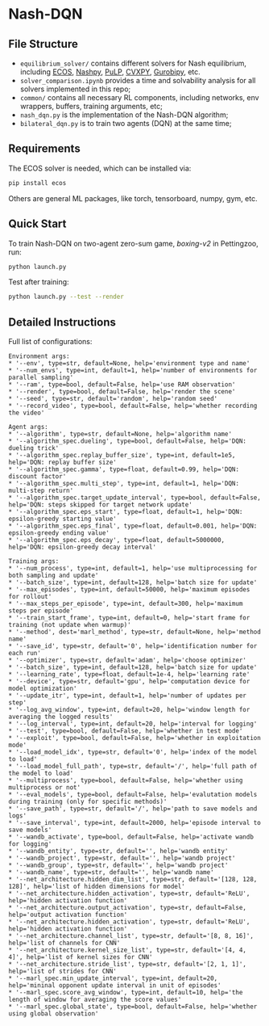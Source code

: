 # Nash-DQN

## File Structure

* `equilibrium_solver/` contains different solvers for Nash equilibrium, including [ECOS](https://github.com/embotech/ecos), [Nashpy](https://github.com/drvinceknight/Nashpy), [PuLP](https://github.com/coin-or/pulp), [CVXPY](https://github.com/cvxpy/cvxpy), [Gurobipy](https://www.gurobi.com/), etc.
* `solver_comparison.ipynb` provides a time and solvability analysis for all solvers implemented in this repo;
* `common/` contains all necessary RL components, including networks, env wrappers, buffers, training arguments, etc;
* `nash_dqn.py` is the implementation of the Nash-DQN algorithm;
* `bilateral_dqn.py` is to train two agents (DQN) at the same time;



## Requirements

The ECOS solver is needed, which can be installed via:

```bash
pip install ecos
```

Others are general ML packages, like torch, tensorboard, numpy, gym, etc.



## Quick Start

To train Nash-DQN on two-agent zero-sum game, *boxing-v2* in Pettingzoo, run:

```bash
python launch.py
```

Test after training:

```bash
python launch.py --test --render
```

## Detailed Instructions

Full list of configurations:

    Environment args:
    * '--env', type=str, default=None, help='environment type and name'
    * '--num_envs', type=int, default=1, help='number of environments for parallel sampling'
    * '--ram', type=bool, default=False, help='use RAM observation'
    * '--render', type=bool, default=False, help='render the scene'
    * '--seed', type=str, default='random', help='random seed'
    * '--record_video', type=bool, default=False, help='whether recording the video'

    Agent args:
    * '--algorithm', type=str, default=None, help='algorithm name'
    * '--algorithm_spec.dueling', type=bool, default=False, help='DQN: dueling trick'
    * '--algorithm_spec.replay_buffer_size', type=int, default=1e5, help='DQN: replay buffer size'
    * '--algorithm_spec.gamma', type=float, default=0.99, help='DQN: discount factor'
    * '--algorithm_spec.multi_step', type=int, default=1, help='DQN: multi-step return'
    * '--algorithm_spec.target_update_interval', type=bool, default=False, help='DQN: steps skipped for target network update'
    * '--algorithm_spec.eps_start', type=float, default=1, help='DQN: epsilon-greedy starting value'
    * '--algorithm_spec.eps_final', type=float, default=0.001, help='DQN: epsilon-greedy ending value'
    * '--algorithm_spec.eps_decay', type=float, default=5000000, help='DQN: epsilon-greedy decay interval'

    Training args:
    * '--num_process', type=int, default=1, help='use multiprocessing for both sampling and update'
    * '--batch_size', type=int, default=128, help='batch size for update'
    * '--max_episodes', type=int, default=50000, help='maximum episodes for rollout'
    * '--max_steps_per_episode', type=int, default=300, help='maximum steps per episode'
    * '--train_start_frame', type=int, default=0, help='start frame for training (not update when warmup)'
    * '--method', dest='marl_method', type=str, default=None, help='method name'
    * '--save_id', type=str, default='0', help='identification number for each run'
    * '--optimizer', type=str, default='adam', help='choose optimizer'
    * '--batch_size', type=int, default=128, help='batch size for update'
    * '--learning_rate', type=float, default=1e-4, help='learning rate'
    * '--device', type=str, default='gpu', help='computation device for model optimization'
    * '--update_itr', type=int, default=1, help='number of updates per step'
    * '--log_avg_window', type=int, default=20, help='window length for averaging the logged results'
    * '--log_interval', type=int, default=20, help='interval for logging'
    * '--test', type=bool, default=False, help='whether in test mode'
    * '--exploit', type=bool, default=False, help='whether in exploitation mode'
    * '--load_model_idx', type=str, default='0', help='index of the model to load'
    * '--load_model_full_path', type=str, default='/', help='full path of the model to load'
    * '--multiprocess', type=bool, default=False, help='whether using multiprocess or not'
    * '--eval_models', type=bool, default=False, help='evalutation models during training (only for specific methods)'
    * '--save_path', type=str, default='/', help='path to save models and logs'
    * '--save_interval', type=int, default=2000, help='episode interval to save models'
    * '--wandb_activate', type=bool, default=False, help='activate wandb for logging'
    * '--wandb_entity', type=str, default='', help='wandb entity'
    * '--wandb_project', type=str, default='', help='wandb project'
    * '--wandb_group', type=str, default='', help='wandb project'
    * '--wandb_name', type=str, default='', help='wandb name'
    * '--net_architecture.hidden_dim_list', type=str, default='[128, 128, 128]', help='list of hidden dimensions for model'
    * '--net_architecture.hidden_activation', type=str, default='ReLU', help='hidden activation function'
    * '--net_architecture.output_activation', type=str, default=False, help='output activation function'
    * '--net_architecture.hidden_activation', type=str, default='ReLU', help='hidden activation function'
    * '--net_architecture.channel_list', type=str, default='[8, 8, 16]', help='list of channels for CNN'
    * '--net_architecture.kernel_size_list', type=str, default='[4, 4, 4]', help='list of kernel sizes for CNN'
    * '--net_architecture.stride_list', type=str, default='[2, 1, 1]', help='list of strides for CNN'
    * '--marl_spec.min_update_interval', type=int, default=20, help='mininal opponent update interval in unit of episodes'
    * '--marl_spec.score_avg_window', type=int, default=10, help='the length of window for averaging the score values'
    * '--marl_spec.global_state', type=bool, default=False, help='whether using global observation'
